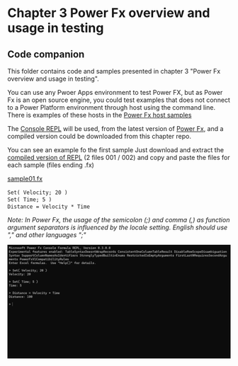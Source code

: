 # Chapter 3 Power Fx overview and usage in testing
## Code companion

This folder contains code and samples presented in chapter 3 "Power Fx overview and usage in testing".

You can use any Pwoer Apps environment to test Power FX, but as Power Fx is an open source engine, you could test examples that does not connect to a Power Platform environment through host using the command line. There is examples of these hosts in the [Power Fx host samples](https://github.com/microsoft/power-fx-host-samples)

The [Console REPL](https://github.com/microsoft/Power-Fx/tree/main/src/tools/Repl) will be used, from the latest version of [Power Fx](https://github.com/microsoft/Power-Fx), and a compiled version could be downloaded from this chapter repo.

You can see an example fo the first sample
Just download and extract the [compiled version of REPL](REPL.zip.001) (2 files 001 / 002) and copy and paste the files for each sample (files ending .fx)

[sample01.fx](sample01.fx)
``` Power Fx
Set( Velocity; 20 )
Set( Time; 5 )
Distance = Velocity * Time
```

_Note: In Power Fx, the usage of the semicolon (;) and comma (,) as function argument separators is influenced by the locale setting. English should use "," and other languages ";"_

![first sample](sample01.png)
